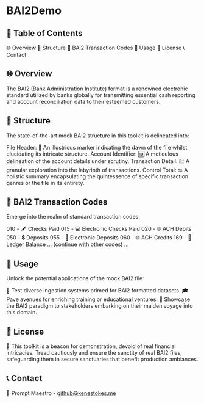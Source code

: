 # BAI2Demo

## 📘 Table of Contents
🌐 Overview
📖 Structure
🔢 BAI2 Transaction Codes
🚀 Usage
📜 License
📞 Contact

## 🌐 Overview
The BAI2 (Bank Administration Institute) format is a renowned electronic standard utilized by banks globally for transmitting essential cash reporting and account reconciliation data to their esteemed customers.

## 📖 Structure
The state-of-the-art mock BAI2 structure in this toolkit is delineated into:

File Header: 📑 An illustrious marker indicating the dawn of the file whilst elucidating its intricate structure.
Account Identifier: 🆔 A meticulous delineation of the account details under scrutiny.
Transaction Detail: 💹 A granular exploration into the labyrinth of transactions.
Control Total: ⚖️ A holistic summary encapsulating the quintessence of specific transaction genres or the file in its entirety.

## 🔢 BAI2 Transaction Codes
Emerge into the realm of standard transaction codes:

010 - 🖋 Checks Paid
015 - 💻 Electronic Checks Paid
020 - 🌐 ACH Debits
050 - 💲 Deposits
055 - 🔌 Electronic Deposits
060 - 🌐 ACH Credits
169 - 📘 Ledger Balance
... (continue with other codes) ...

## 🚀 Usage
Unlock the potential applications of the mock BAI2 file:

🧪 Test diverse ingestion systems primed for BAI2 formatted datasets.
🎓 Pave avenues for enriching training or educational ventures.
💼 Showcase the BAI2 paradigm to stakeholders embarking on their maiden voyage into this domain.

## 📜 License
🚫 This toolkit is a beacon for demonstration, devoid of real financial intricacies. Tread cautiously and ensure the sanctity of real BAI2 files, safeguarding them in secure sanctuaries that benefit production ambiances.

## 📞 Contact
📧 Prompt Maestro - github@kenestokes.me 
